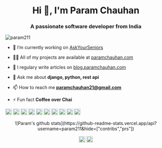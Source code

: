 <h1 align="center">Hi 👋, I'm Param Chauhan</h1>
<h3 align="center">A passionate software developer from India</h3>
<p align="left"> <img src="https://komarev.com/ghpvc/?username=param211" alt="param211" /> </p>

- 🔭 I’m currently working on [AskYourSeniors](https://github.com/askyourseniors)

- 👨‍💻 All of my projects are available at [paramchauhan.com](paramchauhan.com)

- 📝 I regulary write articles on [blog.paramchauhan.com](blog.paramchauhan.com)

- 💬 Ask me about **django, python, rest api**

- 📫 How to reach me **paramchauhan21@gmail.com**

- ⚡ Fun fact **Coffee over Chai**

<p align="left"><img src="https://konpa.github.io/devicon/devicon.git/icons/bootstrap/bootstrap-plain.svg" alt="bootstrap" width="20" height="20"/> <img src="https://konpa.github.io/devicon/devicon.git/icons/c/c-original.svg" alt="c" width="20" height="20"/> <img src="https://konpa.github.io/devicon/devicon.git/icons/cplusplus/cplusplus-original.svg" alt="cplusplus" width="20" height="20"/> <img src="https://konpa.github.io/devicon/devicon.git/icons/css3/css3-original-wordmark.svg" alt="css3" width="20" height="20"/> <img src="https://konpa.github.io/devicon/devicon.git/icons/django/django-original.svg" alt="django" width="20" height="20"/> <img src="https://konpa.github.io/devicon/devicon.git/icons/docker/docker-original-wordmark.svg" alt="docker" width="20" height="20"/> <img src="https://konpa.github.io/devicon/devicon.git/icons/html5/html5-original-wordmark.svg" alt="html5" width="20" height="20"/> <img src="https://konpa.github.io/devicon/devicon.git/icons/postgresql/postgresql-original-wordmark.svg" alt="postgresql" width="20" height="20"/> <img src="https://konpa.github.io/devicon/devicon.git/icons/python/python-original-wordmark.svg" alt="python" width="20" height="20"/> <img src="https://konpa.github.io/devicon/devicon.git/icons/linux/linux-original.svg" alt="linux" width="20" height="20"/></p><p align="center"> ![Param's github stats](https://github-readme-stats.vercel.app/api?username=param211&hide=["contribs","prs"])
 </p>

<p align="center">
<a href="https://linkedin.com/in/paramsinghchauhan" target="blank"><img align="center" src="https://cdn.jsdelivr.net/npm/simple-icons@3.0.1/icons/linkedin.svg" alt="paramsinghchauhan" height="20" width="20" /></a>
<a href="https://instagram.com/paramchauhan_" target="blank"><img align="center" src="https://cdn.jsdelivr.net/npm/simple-icons@3.0.1/icons/instagram.svg" alt="paramchauhan_" height="20" width="20" /></a>
</p>
